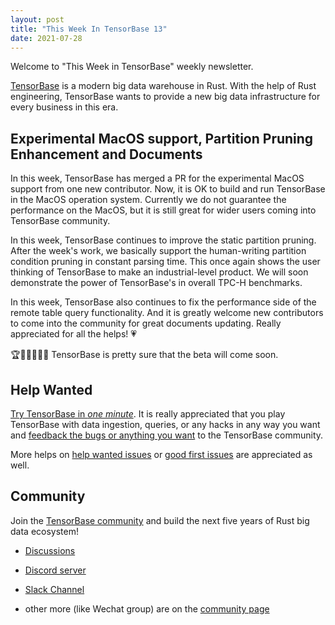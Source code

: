 ```yaml
---
layout: post
title: "This Week In TensorBase 13"
date: 2021-07-28
---
```


Welcome to "This Week in TensorBase" weekly newsletter.

[TensorBase](https://github.com/tensorbase/tensorbase) is a modern big data warehouse in Rust. With the help of Rust engineering, TensorBase wants to provide a new big data infrastructure for every business in this era.

## Experimental MacOS support, Partition Pruning Enhancement and Documents

In this week, TensorBase has merged a PR for the experimental MacOS support from one new contributor. Now, it is OK to build and run TensorBase in the MacOS operation system. Currently we do not guarantee the performance on the MacOS, but it is still great for wider users coming into TensorBase community.

In this week, TensorBase continues to improve the static partition pruning. After the week's work, we basically support the human-writing partition condition pruning in constant parsing time. This once again shows the user thinking of TensorBase to make an industrial-level product. We will soon demonstrate the power of TensorBase's in overall TPC-H benchmarks.

In this week, TensorBase also continues to fix the performance side of the remote table query functionality. And it is greatly welcome new contributors to come into the community for great documents updating. Really appreciated for all the helps! 💗

🏆🏃🏃‍♂️🏃‍♀️ TensorBase is pretty sure that the beta will come soon. 

## Help Wanted

[Try TensorBase in *one minute*](https://github.com/tensorbase/tensorbase/blob/main/docs/get_started_users.md). It is really appreciated that you play TensorBase with data ingestion, queries, or any hacks in any way you want and [feedback the bugs or anything you want](https://github.com/tensorbase/tensorbase/issues) to the TensorBase community. 

More helps on [help wanted issues](https://github.com/tensorbase/tensorbase/issues?q=is%3Aissue+is%3Aopen+label%3Ahelp-wanted) or [good first issues](https://github.com/tensorbase/tensorbase/issues?q=is%3Aissue+is%3Aopen+label%3A%22good+first+issue%22) are appreciated as well.

## Community

Join the [TensorBase community](https://github.com/tensorbase/tensorbase) and build the next five years of Rust big data ecosystem!

* [Discussions](https://github.com/tensorbase/tensorbase/discussions)

* [Discord server](https://discord.com/invite/E72n2jzgKD)

* [Slack Channel](https://join.slack.com/t/tensorbase/shared_invite/zt-ntwmjvpu-TQ9drOdUwNJWmUTXvxMumA)

* other more (like Wechat group) are on the [community page](https://tensorbase.io/community/)